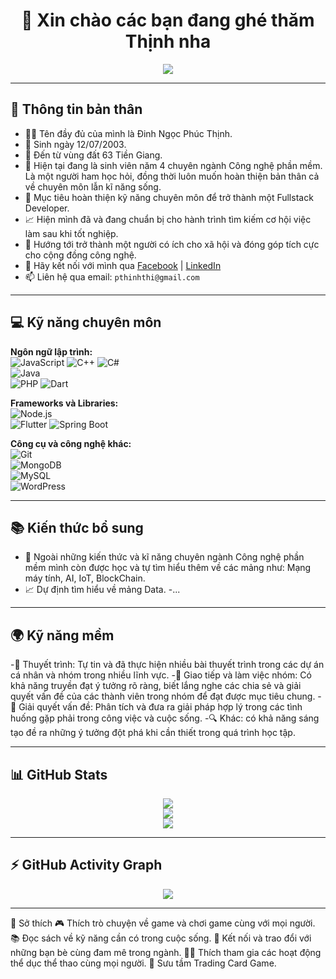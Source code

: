 <h1 align="center">👋 Xin chào các bạn đang ghé thăm Thịnh nha </h1>

<p align="center">
  <img src="https://readme-typing-svg.herokuapp.com?font=Fira+Code&weight=600&size=20&duration=4000&pause=1000&color=22C3DD&center=true&vCenter=true&width=435&lines=I'm+a+Developer;I+Love+Coding;Welcome+to+my+GitHub!">
</p>

---

## 🚀 Thông tin bản thân
- 🧑‍💻 Tên đầy đủ của mình là Đinh Ngọc Phúc Thịnh.
- 🎂 Sinh ngày 12/07/2003.
- 🏡 Đến từ vùng đất 63 Tiền Giang.
- 🌟 Hiện tại đang là sinh viên năm 4 chuyên ngành Công nghệ phần mềm.
      Là một người ham học hỏi, đồng thời luôn muốn hoàn thiện bản thân cả về chuyên môn lẫn kĩ năng sống. 
- 🌱 Mục tiêu hoàn thiện kỹ năng chuyên môn để trở thành một Fullstack Developer.
- 📈 Hiện mình đã và đang chuẩn bị cho hành trình tìm kiếm cơ hội việc làm sau khi tốt nghiệp.
- 🎯 Hướng tới trở thành một người có ích cho xã hội và đóng góp tích cực cho cộng đồng công nghệ.
- 💬 Hãy kết nối với mình qua [Facebook](https://facebook.com/https://www.facebook.com/profile.php?id=100015144465347) | [LinkedIn](https://www.linkedin.com/in/thinh-dinh-aa7051286/)  
- 📫 Liên hệ qua email: `pthinhthi@gmail.com`  

---

## 💻 Kỹ năng chuyên môn

**Ngôn ngữ lập trình:**  
![JavaScript](https://img.shields.io/badge/JavaScript-F7DF1E?style=for-the-badge&logo=javascript&logoColor=black)
![C++](https://img.shields.io/badge/C++-00599C?style=for-the-badge&logo=c%2B%2B&logoColor=white)
![C#](https://img.shields.io/badge/C%23-239120?style=for-the-badge&logo=c-sharp&logoColor=white)  
![Java](https://img.shields.io/badge/Java-007396?style=for-the-badge&logo=java&logoColor=white)  
![PHP](https://img.shields.io/badge/PHP-777BB4?style=for-the-badge&logo=php&logoColor=white)
![Dart](https://img.shields.io/badge/Dart-0175C2?style=for-the-badge&logo=dart&logoColor=white) 

**Frameworks và Libraries:**  
![Node.js](https://img.shields.io/badge/Node.js-43853D?style=for-the-badge&logo=node.js&logoColor=white)  
![Flutter](https://img.shields.io/badge/Flutter-02569B?style=for-the-badge&logo=flutter&logoColor=white)
![Spring Boot](https://img.shields.io/badge/Spring%20Boot-6DB33F?style=for-the-badge&logo=spring-boot&logoColor=white) 

**Công cụ và công nghệ khác:**  
![Git](https://img.shields.io/badge/Git-F05032?style=for-the-badge&logo=git&logoColor=white)  
![MongoDB](https://img.shields.io/badge/MongoDB-4EA94B?style=for-the-badge&logo=mongodb&logoColor=white)   
![MySQL](https://img.shields.io/badge/MySQL-4479A1?style=for-the-badge&logo=mysql&logoColor=white)  
![WordPress](https://img.shields.io/badge/WordPress-21759B?style=for-the-badge&logo=wordpress&logoColor=white)  

---


## 📚 Kiến thức bổ sung

- 🌱 Ngoài những kiến thức và kĩ năng chuyên ngành Công nghệ phần mềm mình còn được học và tự tìm hiểu thêm về các mảng như: Mạng máy tính, AI, IoT, BlockChain.
- 📈 Dự định tìm hiểu về mảng Data.
-...
  
---
## 🌍 Kỹ năng mềm
-🎤 Thuyết trình: Tự tin và đã thực hiện nhiều bài thuyết trình trong các dự án cá nhân và nhóm trong nhiều lĩnh vực.
-💬 Giao tiếp và làm việc nhóm: Có khả năng truyền đạt ý tưởng rõ ràng, biết lắng nghe các chia sẻ và giải quyết vấn đề của các thành viên trong nhóm để đạt được mục tiêu chung.
-🧠 Giải quyết vấn đề: Phân tích và đưa ra giải pháp hợp lý trong các tình huống gặp phải trong công việc và cuộc sống.
-🔍 Khác: có khả năng sáng tạo đề ra những ý tưởng đột phá khi cần thiết trong quá trình học tập.

---

## 📊 GitHub Stats  
<p align="center">
  <img src="https://github-readme-stats.vercel.app/api?username=yourusername&show_icons=true&theme=tokyonight" />
  <br>
  <img src="https://github-readme-streak-stats.herokuapp.com/?user=yourusername&theme=tokyonight" />
  <br>
  <img src="https://github-readme-stats.vercel.app/api/top-langs/?username=yourusername&layout=compact&theme=tokyonight" />
</p>

---

## ⚡ GitHub Activity Graph  
<p align="center">
  <img src="https://github-readme-activity-graph.vercel.app/graph?username=yourusername&theme=react-dark" />
</p>

---

📌 Sở thích
🎮 Thích trò chuyện về game và chơi game cùng với mọi người.
📚 Đọc sách về kỹ năng cần có trong cuộc sống.
🤝 Kết nối và trao đổi với những bạn bè cùng đam mê trong ngành.
🤾‍♂️ Thích tham gia các hoạt động thể dục thể thao cùng mọi người.
🎴 Sưu tầm Trading Card Game.
